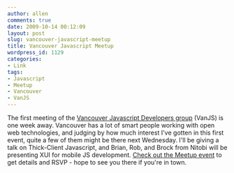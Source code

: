 ```yaml
---
author: allen
comments: true
date: 2009-10-14 00:12:09
layout: post
slug: vancouver-javascript-meetup
title: Vancouver Javascript Meetup
wordpress_id: 1129
categories:
- Link
tags:
- Javascript
- Meetup
- Vancouver
- VanJS
---
```


The first meeting of the [Vancouver Javascript Developers group](http://www.meetup.com/vancouver-javascript-developers/) (VanJS) is one week away. Vancouver has a lot of smart people working with open web technologies, and judging by how much interest I've gotten in this first event, quite a few of them might be there next Wednesday. I'll be giving a talk on Thick-Client Javascript, and Brian, Rob, and Brock from Nitobi will be presenting XUI for mobile JS development. [Check out the Meetup event](http://www.meetup.com/vancouver-javascript-developers/calendar/11420480/) to get details and RSVP - hope to see you there if you're in town.
